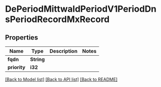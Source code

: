 # DePeriodMittwaldPeriodV1PeriodDnsPeriodRecordMxRecord

## Properties

Name | Type | Description | Notes
------------ | ------------- | ------------- | -------------
**fqdn** | **String** |  | 
**priority** | **i32** |  | 

[[Back to Model list]](../README.md#documentation-for-models) [[Back to API list]](../README.md#documentation-for-api-endpoints) [[Back to README]](../README.md)


